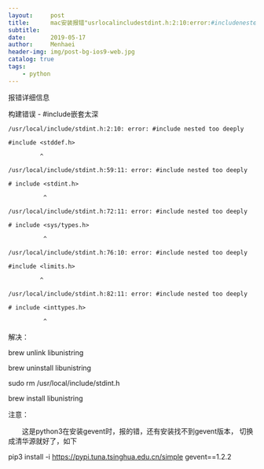 ```yaml
---
layout:     post
title:      mac安装报错"usrlocalincludestdint.h:2:10:error:#includenestedtoodeeply"
subtitle:   
date:       2019-05-17
author:     Menhaei
header-img: img/post-bg-ios9-web.jpg
catalog: true
tags:
    - python
---
```

报错详细信息

构建错误 - #include嵌套太深

    /usr/local/include/stdint.h:2:10: error: #include nested too deeply

    #include <stddef.h>

             ^

    /usr/local/include/stdint.h:59:11: error: #include nested too deeply

    # include <stdint.h>

              ^

    /usr/local/include/stdint.h:72:11: error: #include nested too deeply

    # include <sys/types.h>

              ^

    /usr/local/include/stdint.h:76:10: error: #include nested too deeply

    #include <limits.h>

             ^

    /usr/local/include/stdint.h:82:11: error: #include nested too deeply

    # include <inttypes.h>

              ^

解决：

 brew unlink libunistring

 brew uninstall libunistring

 sudo rm /usr/local/include/stdint.h

 brew install libunistring

注意：

　　这是python3在安装gevent时，报的错，还有安装找不到gevent版本， 切换成清华源就好了，如下

pip3 install -i https://pypi.tuna.tsinghua.edu.cn/simple gevent==1.2.2
